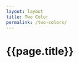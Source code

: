 ```yaml
---
layout: layout
title: Two Color
permalink: /two-colors/
---
```


# {{page.title}}

<div class="svg--p">
    <svg><use xlink:href="/svg/sprite.svg#two-colors"></use></svg>
</div>

<div class="svg--s">
    <svg><use xlink:href="/svg/sprite.svg#two-colors"></use></svg>
</div>

<div class="svg--t">
    <svg><use xlink:href="/svg/sprite.svg#two-colors"></use></svg>
</div>